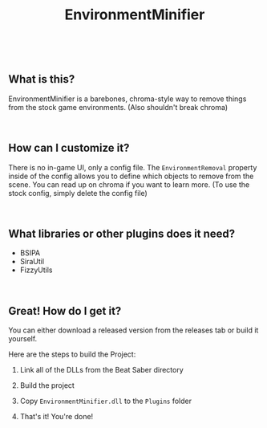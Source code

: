 <div align="center">
    <h1>EnvironmentMinifier</h1>
    <br/>
    <br/>
    <br/>
</div>

## What is this?

EnvironmentMinifier is a barebones, chroma-style way to remove things from the stock game environments. (Also shouldn't break chroma)

<br/>

## How can I customize it?

There is no in-game UI, only a config file. The ``EnvironmentRemoval`` property inside of the config allows you to define which objects to remove from the scene. You can read up on chroma if you want to learn more. (To use the stock config, simply delete the config file)

<br/>

## What libraries or other plugins does it need?

 * BSIPA
 * SiraUtil
 * FizzyUtils

<br/>

## Great! How do I get it?

You can either download a released version from the releases tab or build it yourself.

Here are the steps to build the Project:

1. Link all of the DLLs from the Beat Saber directory

2. Build the project

3. Copy ``EnvironmentMinifier.dll`` to the ``Plugins`` folder

4. That's it! You're done!
